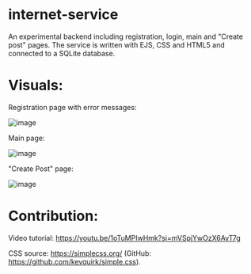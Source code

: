 # internet-service

An experimental backend including registration, login, main and "Create post" pages. The service is written with EJS, CSS and HTML5 and connected to a SQLite database. 

# Visuals:
Registration page with error messages:

![image](https://github.com/user-attachments/assets/de0d6b0e-4547-44d6-bc0d-6ac4f06a7363)

Main page:

![image](https://github.com/user-attachments/assets/590c91bc-1177-424d-9a09-03fcc0000d91)

"Create Post" page:

![image](https://github.com/user-attachments/assets/d0dd2dcc-cd09-409a-b203-994e80747ac0)

# Contribution:

Video tutorial: https://youtu.be/1oTuMPIwHmk?si=mVSpjYwOzX6AyT7g

CSS source: https://simplecss.org/ (GitHub: https://github.com/kevquirk/simple.css).
